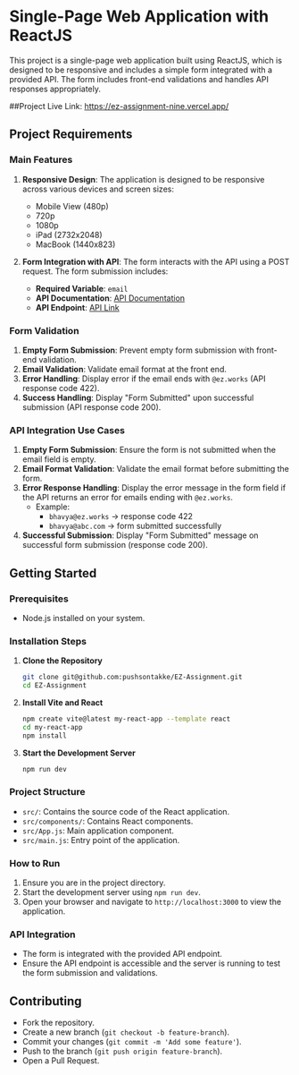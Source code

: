 # Single-Page Web Application with ReactJS

This project is a single-page web application built using ReactJS, which is designed to be responsive and includes a simple form integrated with a provided API. The form includes front-end validations and handles API responses appropriately.

##Project Live Link: https://ez-assignment-nine.vercel.app/

## Project Requirements

### Main Features
1. **Responsive Design**: The application is designed to be responsive across various devices and screen sizes:
    - Mobile View (480p)
    - 720p
    - 1080p
    - iPad (2732x2048)
    - MacBook (1440x823)

2. **Form Integration with API**: The form interacts with the API using a POST request. The form submission includes:
    - **Required Variable**: `email`
    - **API Documentation**: [API Documentation](http://34.225.132.160:8002/docs)
    - **API Endpoint**: [API Link](http://34.225.132.160:8002/api)

### Form Validation
1. **Empty Form Submission**: Prevent empty form submission with front-end validation.
2. **Email Validation**: Validate email format at the front end.
3. **Error Handling**: Display error if the email ends with `@ez.works` (API response code 422).
4. **Success Handling**: Display "Form Submitted" upon successful submission (API response code 200).

### API Integration Use Cases
1. **Empty Form Submission**: Ensure the form is not submitted when the email field is empty.
2. **Email Format Validation**: Validate the email format before submitting the form.
3. **Error Response Handling**: Display the error message in the form field if the API returns an error for emails ending with `@ez.works`.
    - Example:
        - `bhavya@ez.works` → response code 422
        - `bhavya@abc.com` → form submitted successfully
4. **Successful Submission**: Display "Form Submitted" message on successful form submission (response code 200).

## Getting Started

### Prerequisites
- Node.js installed on your system.

### Installation Steps

1. **Clone the Repository**
    ```bash
    git clone git@github.com:pushsontakke/EZ-Assignment.git
    cd EZ-Assignment
    ```

2. **Install Vite and React**
    ```bash
    npm create vite@latest my-react-app --template react
    cd my-react-app
    npm install
    ```

3. **Start the Development Server**
    ```bash
    npm run dev
    ```

### Project Structure
- `src/`: Contains the source code of the React application.
- `src/components/`: Contains React components.
- `src/App.js`: Main application component.
- `src/main.js`: Entry point of the application.

### How to Run
1. Ensure you are in the project directory.
2. Start the development server using `npm run dev`.
3. Open your browser and navigate to `http://localhost:3000` to view the application.

### API Integration
- The form is integrated with the provided API endpoint.
- Ensure the API endpoint is accessible and the server is running to test the form submission and validations.


## Contributing
- Fork the repository.
- Create a new branch (`git checkout -b feature-branch`).
- Commit your changes (`git commit -m 'Add some feature'`).
- Push to the branch (`git push origin feature-branch`).
- Open a Pull Request.

